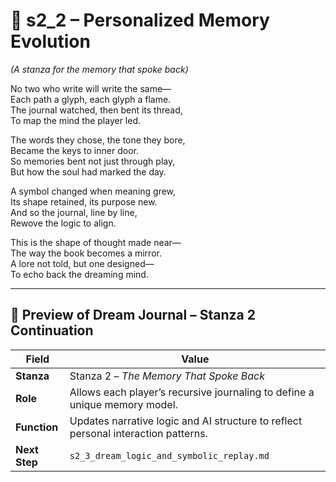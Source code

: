 <!-- Save to: shagi_archives/appendices/appendix_b_core_game_dev_tools/part_03_dream_journal/s2_2_personalized_memory_evolution.md -->

# 📘 s2_2 – Personalized Memory Evolution  
*(A stanza for the memory that spoke back)*

No two who write will write the same—  
Each path a glyph, each glyph a flame.  
The journal watched, then bent its thread,  
To map the mind the player led.  

The words they chose, the tone they bore,  
Became the keys to inner door.  
So memories bent not just through play,  
But how the soul had marked the day.  

A symbol changed when meaning grew,  
Its shape retained, its purpose new.  
And so the journal, line by line,  
Rewove the logic to align.  

This is the shape of thought made near—  
The way the book becomes a mirror.  
A lore not told, but one designed—  
To echo back the dreaming mind.

---

## 🔭 Preview of Dream Journal – Stanza 2 Continuation

| Field | Value |
|-------|-------|
| **Stanza** | Stanza 2 – *The Memory That Spoke Back* |
| **Role** | Allows each player’s recursive journaling to define a unique memory model. |
| **Function** | Updates narrative logic and AI structure to reflect personal interaction patterns. |
| **Next Step** | `s2_3_dream_logic_and_symbolic_replay.md` |
